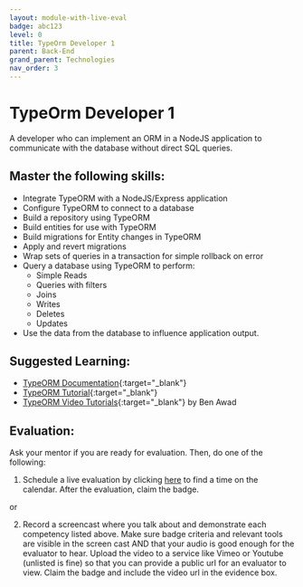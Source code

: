 ```yaml
---
layout: module-with-live-eval
badge: abc123
level: 0
title: TypeOrm Developer 1
parent: Back-End
grand_parent: Technologies
nav_order: 3
---
```

# TypeOrm Developer 1

A developer who can implement an ORM in a NodeJS application to communicate with the database without direct SQL queries.

## Master the following skills:

- Integrate TypeORM with a NodeJS/Express application
- Configure TypeORM to connect to a database
- Build a repository using TypeORM
- Build entities for use with TypeORM
- Build migrations for Entity changes in TypeORM
- Apply and revert migrations
- Wrap sets of queries in a transaction for simple rollback on error
- Query a database using TypeORM to perform:
  - Simple Reads
  - Queries with filters
  - Joins
  - Writes
  - Deletes
  - Updates
- Use the data from the database to influence application output.

## Suggested Learning:

- [TypeORM Documentation](https://typeorm.io/){:target="\_blank"}
- [TypeORM Tutorial](https://www.tutorialspoint.com/typeorm/index.htm){:target="\_blank"}
- [TypeORM Video Tutorials](https://www.youtube.com/watch?v=sGuiC4N76Jw&list=PLN3n1USn4xlmlo0GtSjIeWGXe_Ndo9sYd){:target="\_blank"} by Ben Awad

## Evaluation:

Ask your mentor if you are ready for evaluation. Then, do one of the following:

1. Schedule a live evaluation by clicking [here](https://webdev.codex.academy/mastery-eval-5?badge=Y4becHjvSSG6rbAVD3bI2Q) to find a time on the calendar. After the evaluation, claim the badge.

or

2. Record a screencast where you talk about and demonstrate each competency listed above. Make sure badge criteria and relevant tools are visible in the screen cast AND that your audio is good enough for the evaluator to hear. Upload the video to a service like Vimeo or Youtube (unlisted is fine) so that you can provide a public url for an evaluator to view. Claim the badge and include the video url in the evidence box.
